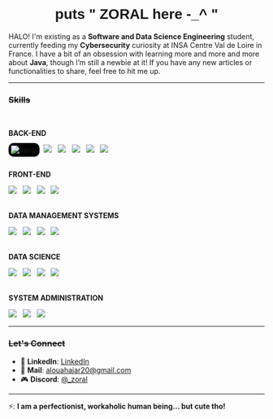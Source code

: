 <h1 align="center" style="font-family: 'Orbitron', sans-serif;">puts " ZORAL here -_^ " </h1>

<!-- The paragraph content -->
<p>
  HALO! I'm existing as a <strong>Software and Data Science Engineering</strong> student, currently feeding my <strong>Cybersecurity</strong> curiosity at INSA Centre Val de Loire in France. I have a bit of an obsession with learning more and more and more about <strong>Java</strong>, though I’m still a newbie at it! If you have any new articles or functionalities to share, feel free to hit me up.
</p>

---

### ~~Skills~~

<br>

**BACK-END**  
<div>
  <span style="background-color: black; padding: 5px; border-radius: 10px;">
    <img src="https://img.shields.io/badge/Java-007396?style=for-the-badge&logo=openjdk&logoColor=white" alt="Java">
  </span> &nbsp;
  <span style="border-radius: 10px;">
    <img src="https://img.shields.io/badge/Spring%20Boot-6DB33F?style=for-the-badge&logo=springboot&logoColor=white">
  </span> &nbsp;
  <span style="border-radius: 10px;">
    <img src="https://img.shields.io/badge/Ruby_on_Rails-CC0000?style=for-the-badge&logo=rubyonrails&logoColor=white">
  </span> &nbsp;
  <span style="border-radius: 10px;">
    <img src="https://img.shields.io/badge/PHP-777BB4?style=for-the-badge&logo=php&logoColor=white">
  </span> &nbsp;
  <span style="border-radius: 10px;">
    <img src="https://img.shields.io/badge/Node.js-339933?style=for-the-badge&logo=nodedotjs&logoColor=white">
  </span> &nbsp;
  <span style="border-radius: 10px;">
    <img src="https://img.shields.io/badge/Express.js-000000?style=for-the-badge&logo=express&logoColor=white">
  </span> &nbsp;
</div>

<br>

**FRONT-END**  
<div>
  <span style="border-radius: 10px;">
    <img src="https://img.shields.io/badge/React-61DAFB?style=for-the-badge&logo=react&logoColor=white">
  </span> &nbsp;
  <span style="border-radius: 10px;">
    <img src="https://img.shields.io/badge/SHADCN/UI-4B0082?style=for-the-badge">
  </span> &nbsp;
  <span style="border-radius: 10px;">
    <img src="https://img.shields.io/badge/Tailwind%20CSS-06B6D4?style=for-the-badge&logo=tailwindcss&logoColor=white">
  </span> &nbsp;
  <span style="border-radius: 10px;">
    <img src="https://img.shields.io/badge/JavaScript-F7DF1E?style=for-the-badge&logo=javascript&logoColor=white">
  </span> &nbsp;
</div>

<br>

**DATA MANAGEMENT SYSTEMS**  
<div>
  <span style="border-radius: 10px;">
    <img src="https://img.shields.io/badge/MongoDB-47A248?style=for-the-badge&logo=mongodb&logoColor=white">
  </span> &nbsp;
  <span style="border-radius: 10px;">
    <img src="https://img.shields.io/badge/MySQL-4479A1?style=for-the-badge&logo=mysql&logoColor=white">
  </span> &nbsp;
  <span style="border-radius: 10px;">
    <img src="https://img.shields.io/badge/Oracle-F80000?style=for-the-badge&logo=oracle&logoColor=white">
  </span> &nbsp;
  <span style="border-radius: 10px;">
    <img src="https://img.shields.io/badge/PostgreSQL-4169E1?style=for-the-badge&logo=postgresql&logoColor=white">
  </span> &nbsp;
</div>

<br>

**DATA SCIENCE**  
<div>
  <span style="border-radius: 10px;">
    <img src="https://img.shields.io/badge/Python-3776AB?style=for-the-badge&logo=python&logoColor=white">
  </span> &nbsp;
  <span style="border-radius: 10px;">
    <img src="https://img.shields.io/badge/Ruby-CC342D?style=for-the-badge&logo=ruby&logoColor=white">
  </span> &nbsp;
  <span style="border-radius: 10px;">
    <img src="https://img.shields.io/badge/Machine%20Learning-FF6F00?style=for-the-badge">
  </span> &nbsp;
  <span style="border-radius: 10px;">
    <img src="https://img.shields.io/badge/Deep%20Learning-276DC3?style=for-the-badge">
  </span> &nbsp;
</div>

<br>

**SYSTEM ADMINISTRATION**  
<div>
  <span style="border-radius: 10px;">
    <img src="https://img.shields.io/badge/SELinux-8E2F82?style=for-the-badge">
  </span> &nbsp;
  <span style="border-radius: 10px;">
    <img src="https://img.shields.io/badge/GitHub%20Actions-2088FF?style=for-the-badge&logo=githubactions&logoColor=white">
  </span> &nbsp;
  <span style="border-radius: 10px;">
    <img src="https://img.shields.io/badge/GitLab%20CI/CD-FC6D26?style=for-the-badge&logo=gitlab&logoColor=white">
  </span>
</div>

---

### ~~Let's Connect~~

- 💼 **LinkedIn**: [LinkedIn](https://www.linkedin.com/in/hajaraloua-759502247/)
- 📧 **Mail**: [alouahajar20@gmail.com](mailto:alouahajar20@gmail.com)
- 🎮 **Discord**: [@_zoral](https://discord.gg/FbDmH9fj)

---

⚡: **I am a perfectionist, workaholic human being... but cute tho!**
